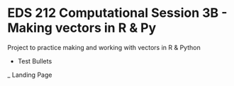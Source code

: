 # EDS 212 Computational Session 3B - Making vectors in R & Py

Project to practice making and working with vectors in R &amp; Python

- Test Bullets

_ Landing Page